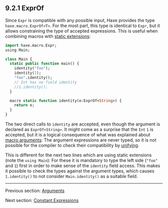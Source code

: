 ## 9.2.1 ExprOf

Since `Expr` is compatible with any possible input, Haxe provides the type `haxe.macro.ExprOf<T>`. For the most part, this type is identical to `Expr`, but it allows constraining the type of accepted expressions. This is useful when combining macros with [static extensions](lf-static-extension.md):

```haxe
import haxe.macro.Expr;
using Main;

class Main {
  static public function main() {
    identity("foo");
    identity(1);
    "foo".identity();
    // Int has no field identity
    //1.identity();
  }

  macro static function identity(e:ExprOf<String>) {
    return e;
  }
}
```

The two direct calls to `identity` are accepted, even though the argument is declared as `ExprOf<String>`. It might come as a surprise that the `Int` `1` is accepted, but it is a logical consequence of what was explained about [macro arguments](macro-arguments.md): The argument expressions are never typed, so it is not possible for the compiler to check their compatibility by [unifying](type-system-unification.md).

This is different for the next two lines which are using static extensions (note the `using Main`): For these it is mandatory to type the left side (`"foo"` and `1`) first in order to make sense of the `identity` field access. This makes it possible to check the types against the argument types, which causes `1.identity()` to not consider `Main.identity()` as a suitable field.

---

Previous section: [Arguments](macro-arguments.md)

Next section: [Constant Expressions](macro-constant-arguments.md)